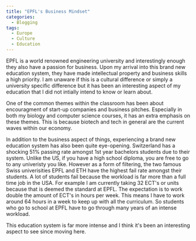 ```yaml
---
title: "EPFL's Business Mindset"
categories:
  - Blogging
tags:
  - Europe
  - Culture
  - Education
---
```


EPFL is a world renowned engineering university and interestingly enough they also have a passion for business. Upon my arrival into this brand new education system, they have made intellectual property and business skills a high priority. I am unaware if this is a cultural difference or simply a university specific difference but it has been an interesting aspect of my education that I did not intially intend to know or learn about. 

One of the common themes within the classroom has been about encouragment of start-up companies and business pitches. Especially in both my biology and computer science courses, it has an extra emphasis on these themes. This is because biotech and tech in general are the current waves within our economy. 

In addition to the business aspect of things, experiencing a brand new education system has also been quite eye-opening. Switzerland has a shocking 51% passing rate amongst 1st year bachelors students due to their system. Unlike the US, if you have a high school diploma, you are free to go to any univeristy you like. However as a form of filtering, the two famous Swiss univerisities EPFL and ETH have the highest fail rate amongst their students. A lot of students fail because the workload is far more than a full time job in the USA. For example I am currently taking 32 ECT's or units because that is deemed the standard at EPFL. The expectation is to work double the amount of ECT's in hours per week. This means I have to work around 64 hours in a week to keep up with all the curriculum. So students who go to school at EPFL have to go through many years of an intense workload.

This education system is far more intense and I think it's been an interesting aspect to see since moving here.